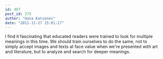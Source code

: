 ```yaml
---
id: 407
post_id: 375
author: "Hana Katsenes"
date: "2011-11-27 15:01:17"
---
```

I find it fascinating that educated readers were trained to look for multiple meanings in this time. We should train ourselves to do the same, not to simply accept images and texts at face value when we're presented with art and literature, but to analyze and search for deeper meanings.
